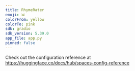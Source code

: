 ```yaml
---
title: RhymeRater
emoji: 📊
colorFrom: yellow
colorTo: pink
sdk: gradio
sdk_version: 5.39.0
app_file: app.py
pinned: false
---
```


Check out the configuration reference at https://huggingface.co/docs/hub/spaces-config-reference
